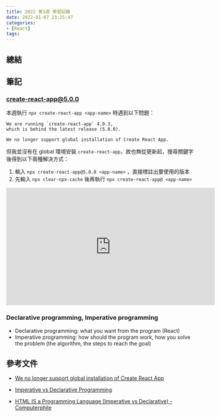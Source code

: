 ```yaml
---
title: 2022 第1週 學習記錄
date: 2022-01-07 23:25:47
categories:
- [React]
tags:
---
```


## 總結


## 筆記
### create-react-app@5.0.0
本週執行 `npx create-react-app <app-name>` 時遇到以下問題：
```
We are running `create-react-app` 4.0.3, 
which is behind the latest release (5.0.0).

We no longer support global installation of Create React App.
```

但我並沒有在 global 環境安裝 `create-react-app`，故也無從更新起，搜尋關鍵字後得到以下兩種解決方式：
1. 輸入 `npx create-react-app@5.0.0 <app-name>` ，直接標註出要使用的版本
2. 先輸入 `npx clear-npx-cache` 後再執行 `npx create-react-app@ <app-name>`

<iframe width="560" height="315" src="https://www.youtube.com/embed/Q7i8kDJGyHE" title="YouTube video player" frameborder="0" allow="accelerometer; autoplay; clipboard-write; encrypted-media; gyroscope; picture-in-picture" allowfullscreen></iframe>

### Declarative programming, Imperative programming
- Declarative programming: what you want from the program (React)
- Imperative programming: how should the program work, how you solve the problem (the algorithm, the steps to reach the goal)


## 參考文件
- [We no longer support global installation of Create React App](https://dev.to/arjuncodes/we-no-longer-support-global-installation-of-create-react-app-2p)

- [Imperative vs Declarative Programming](https://youtu.be/yOBBkIJBEL8)
- [HTML IS a Programming Language (Imperative vs Declarative) - Computerphile](https://youtu.be/4A2mWqLUpzw)